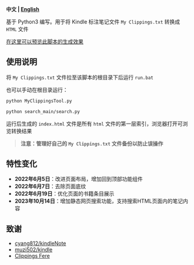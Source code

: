 **中文 | [English](README.md)**

基于 Python3 编写。用于将 Kindle 标注笔记文件 `My Clippings.txt` 转换成 `HTML` 文件

[在这里可以预览此脚本的生成效果](https://zhaoyang-song.github.io/My-Clippings-Tool-for-Kindle/)

## 使用说明

将 `My Clippings.txt` 文件拉至该脚本的根目录下后运行 `run.bat`

也可以手动在根目录运行：

```bash
python MyClippingsTool.py
```

```bash
python search_main/search.py
```

运行后生成的 `index.html` 文件是所有 `html` 文件的第一层索引，浏览器打开可浏览转换结果

> **注意：管理好自己的 `My Clippings.txt` 文件备份以防止误操作**

## 特性变化

- **2022年6月5日**：改进页面布局，增加回到顶部功能组件
- **2022年6月7日**：去除页面底纹
- **2022年6月19日**：优化页面的书籍条目展示
- **2023年10月14日**：增加静态网页搜索功能，支持搜索HTML页面内的笔记内容

## 致谢

- [cyang812/kindleNote](https://github.com/cyang812/kindleNote)
- [muzi502/kindle](https://github.com/muzi502/kindle)
- [Clippings Fere](https://bookfere.com/tools#ClippingsFere)